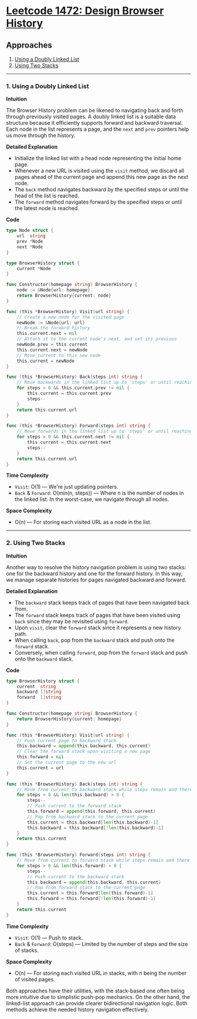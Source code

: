 # [Leetcode 1472: Design Browser History](https://leetcode.com/problems/design-browser-history)

## Approaches
1. [Using a Doubly Linked List](#using-a-doubly-linked-list)
2. [Using Two Stacks](#using-two-stacks)

---

### 1. Using a Doubly Linked List

**Intuition**

The Browser History problem can be likened to navigating back and forth through previously visited pages. A doubly linked list is a suitable data structure because it efficiently supports forward and backward traversal. Each node in the list represents a page, and the `next` and `prev` pointers help us move through the history.

**Detailed Explanation**

- Initialize the linked list with a head node representing the initial home page.
- Whenever a new URL is visited using the `visit` method, we discard all pages ahead of the current page and append this new page as the next node.
- The `back` method navigates backward by the specified steps or until the head of the list is reached.
- The `forward` method navigates forward by the specified steps or until the latest node is reached.

**Code**

```go
type Node struct {
    url  string
    prev *Node
    next *Node
}

type BrowserHistory struct {
    current *Node
}

func Constructor(homepage string) BrowserHistory {
    node := &Node{url: homepage}
    return BrowserHistory{current: node}
}

func (this *BrowserHistory) Visit(url string) {
    // Create a new node for the visited page
    newNode := &Node{url: url}
    // Break the forward history
    this.current.next = nil
    // Attach it to the current node's next, and set its previous
    newNode.prev = this.current
    this.current.next = newNode
    // Move current to this new node
    this.current = newNode
}

func (this *BrowserHistory) Back(steps int) string {
    // Move backwards in the linked list up to 'steps' or until reaching the head
    for steps > 0 && this.current.prev != nil {
        this.current = this.current.prev
        steps--
    }
    return this.current.url
}

func (this *BrowserHistory) Forward(steps int) string {
    // Move forwards in the linked list up to 'steps' or until reaching the last node
    for steps > 0 && this.current.next != nil {
        this.current = this.current.next
        steps--
    }
    return this.current.url
}
```

**Time Complexity**

- `Visit`: O(1) — We're just updating pointers.
- `Back` & `Forward`: O(min(n, steps)) — Where n is the number of nodes in the linked list. In the worst-case, we navigate through all nodes.

**Space Complexity**

- O(n) — For storing each visited URL as a node in the list.

---

### 2. Using Two Stacks

**Intuition**

Another way to resolve the history navigation problem is using two stacks: one for the backward history and one for the forward history. In this way, we manage separate histories for pages navigated backward and forward.

**Detailed Explanation**

- The `backward` stack keeps track of pages that have been navigated back from.
- The `forward` stack keeps track of pages that have been visited using `back` since they may be revisited using `forward`.
- Upon `visit`, clear the `forward` stack since it represents a new history path.
- When calling `back`, pop from the `backward` stack and push onto the `forward` stack.
- Conversely, when calling `forward`, pop from the `forward` stack and push onto the `backward` stack.

**Code**

```go
type BrowserHistory struct {
    current  string
    backward []string
    forward  []string
}

func Constructor(homepage string) BrowserHistory {
    return BrowserHistory{current: homepage}
}

func (this *BrowserHistory) Visit(url string) {
    // Push current page to backward stack
    this.backward = append(this.backward, this.current)
    // Clear the forward stack upon visiting a new page
    this.forward = nil
    // Set the current page to the new url
    this.current = url
}

func (this *BrowserHistory) Back(steps int) string {
    // Move from current to backward stack while steps remain and there is a backward history
    for steps > 0 && len(this.backward) > 0 {
        steps--
        // Push current to the forward stack
        this.forward = append(this.forward, this.current)
        // Pop from backward stack to the current page
        this.current = this.backward[len(this.backward)-1]
        this.backward = this.backward[:len(this.backward)-1]
    }
    return this.current
}

func (this *BrowserHistory) Forward(steps int) string {
    // Move from current to forward stack while steps remain and there is a forward history
    for steps > 0 && len(this.forward) > 0 {
        steps--
        // Push current to the backward stack
        this.backward = append(this.backward, this.current)
        // Pop from forward stack to the current page
        this.current = this.forward[len(this.forward)-1]
        this.forward = this.forward[:len(this.forward)-1]
    }
    return this.current
}
```

**Time Complexity**

- `Visit`: O(1) — Push to stack.
- `Back` & `Forward`: O(steps) — Limited by the number of steps and the size of stacks.

**Space Complexity**

- O(n) — For storing each visited URL in stacks, with n being the number of visited pages.

Both approaches have their utilities, with the stack-based one often being more intuitive due to simplistic push-pop mechanics. On the other hand, the linked-list approach can provide clearer bidirectional navigation logic. Both methods achieve the needed history navigation effectively.

